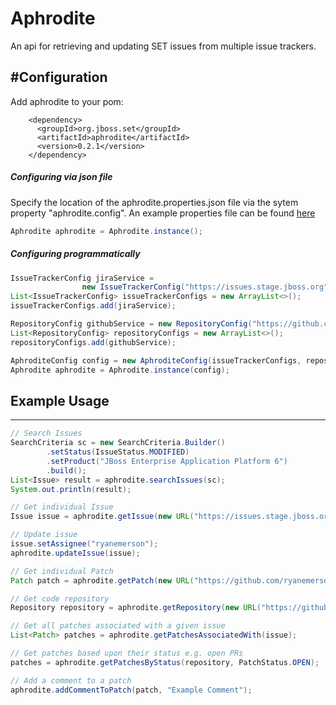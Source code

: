 Aphrodite
===========
An api for retrieving and updating SET issues from multiple issue trackers.

#Configuration
------------
Add aphrodite to your pom:
```maven
    <dependency>
      <groupId>org.jboss.set</groupId>
      <artifactId>aphrodite</artifactId>
      <version>0.2.1</version>
    </dependency>
```

##### Configuring via json file
Specify the location of the aphrodite.properties.json file via the sytem property "aphrodite.config". An example properties file can be found [here](https://github.com/jboss-set/aphrodite/blob/master/aphrodite.properties.json.example)
```java
Aphrodite aphrodite = Aphrodite.instance();
```

##### Configuring programmatically
```java
IssueTrackerConfig jiraService =
                new IssueTrackerConfig("https://issues.stage.jboss.org", "username", "password", "jira", 200);
List<IssueTrackerConfig> issueTrackerConfigs = new ArrayList<>();
issueTrackerConfigs.add(jiraService);

RepositoryConfig githubService = new RepositoryConfig("https://github.com/", "username", "password", "github");
List<RepositoryConfig> repositoryConfigs = new ArrayList<>();
repositoryConfigs.add(githubService);

AphroditeConfig config = new AphroditeConfig(issueTrackerConfigs, repositoryConfigs);
Aphrodite aphrodite = Aphrodite.instance(config);
```

## Example Usage
------------
```java
// Search Issues
SearchCriteria sc = new SearchCriteria.Builder()
        .setStatus(IssueStatus.MODIFIED)
        .setProduct("JBoss Enterprise Application Platform 6")
        .build();
List<Issue> result = aphrodite.searchIssues(sc);
System.out.println(result);

// Get individual Issue
Issue issue = aphrodite.getIssue(new URL("https://issues.stage.jboss.org/browse/WFLY-100"));

// Update issue
issue.setAssignee("ryanemerson");
aphrodite.updateIssue(issue);

// Get individual Patch
Patch patch = aphrodite.getPatch(new URL("https://github.com/ryanemerson/aphrodite_test/pull/1"));

// Get code repository
Repository repository = aphrodite.getRepository(new URL("https://github.com/ryanemerson/aphrodite_test"));

// Get all patches associated with a given issue
List<Patch> patches = aphrodite.getPatchesAssociatedWith(issue);

// Get patches based upon their status e.g. open PRs
patches = aphrodite.getPatchesByStatus(repository, PatchStatus.OPEN);

// Add a comment to a patch
aphrodite.addCommentToPatch(patch, "Example Comment");
```
